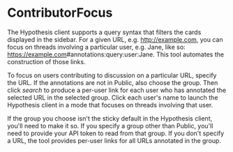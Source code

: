# ContributorFocus

  The Hypothesis client supports a query syntax that filters the cards displayed in the sidebar. For a given URL, e.g. <span class="emphasis">http://example.com</span>, you can 
  focus on threads involving a particular user, e.g. <span class="emphasis">Jane</span>, like so:
  <span class="emphasis">https://example.com</span>#annotations:query:user:<span class="emphasis">Jane</span>. This tool automates the construction of those links. 

  To focus on users contributing to discussion on a particular URL, specify the URL. If the annotations are not in Public, also choose the group. Then 
  click <i>search</i> to produce a per-user link for each user who has annotated the selected URL in the selected group. Click each user's name to 
  launch the Hypothesis client in a mode that focuses on threads involving that user.
  
  If the group you choose isn't the sticky default in the Hypothesis client, you'll need to make it so. If you specify a group other than Public, you'll 
  need to provide your API token to read from that group. If you don't specify a URL, the tool provides per-user links for all URLs annotated in the group.

